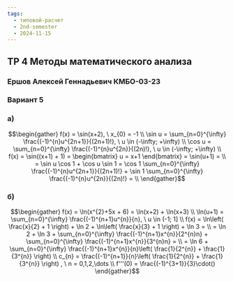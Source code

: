 ```yaml
---
tags:
  - типовой-расчет
  - 2nd-semester
  - 2024-11-15
---
```


## ТР 4 Методы математического анализа

### Ершов Алексей Геннадьевич КМБО-03-23

### Вариант 5

### а)

$$\begin{gather}
f(x) = \sin(x+2), \ x_{0} = -1 \\
\sin u = \sum_{n=0}^{\infty} \frac{(-1)^{n}u^{2n+1}}{(2n+1)!}, \ u \in (-\infty; +\infty) \\
\cos u = \sum_{n=0}^{\infty} \frac{(-1)^{n}u^{2n}}{(2n)!}, \ u \in (-\infty; +\infty)  \\
f(x) = \sin((x+1) + 1) = \begin{bmatrix}
u = x+1
\end{bmatrix} = \sin(u+1) = \\
= \sin u \cos 1 + \cos u \sin 1 = \cos 1 \sum_{n=0}^{\infty} \frac{(-1)^{n}u^{2n+1}}{(2n+1)!} + \sin 1 \sum_{n=0}^{\infty} \frac{(-1)^{n}u^{2n}}{(2n)!} = \\
\end{gather}$$

### б)

$$\begin{gather}
f(x) = \ln(x^{2}+5x + 6) = \ln(x+2) + \ln(x+3) \\
\ln(u+1) = \sum_{n=0}^{\infty} \frac{(-1)^{n+1}u^{n}}{n}, \ u \in (-1; 1] \\
f(x) = \ln\left( \frac{x}{2} + 1 \right) + \ln 2 + \ln\left( \frac{x}{3} + 1 \right) + \ln 3 = \\ 
= \ln 2 + \ln 3 + \sum_{n=0}^{\infty} \frac{(-1)^{n+1}x^{n}}{2^{n}n} + \sum_{n=0}^{\infty} \frac{(-1)^{n+1}x^{n}}{3^{n}n} = \\
= \ln 6 + \sum_{n=0}^{\infty} \frac{(-1)^{n+1}x^{n}}{n}\left( \frac{1}{2^{n}} + \frac{1}{3^{n}} \right) \\
c_{n} = \frac{(-1)^{n+1}}{n}\left( \frac{1}{2^{n}} + \frac{1}{3^{n}} \right) , \ n = 0,1,2,\dots \\
f'''(0) = \frac{(-1)^{3+1}}{3}\cdot()
\end{gather}$$